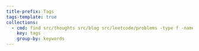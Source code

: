 ```yaml
---
title-prefix: Tags
tags-template: true
collections:
  - cmd: find src/thoughts src/blog src/leetcode/problems -type f -name "index.md" ! -path "src/thoughts/index.md" ! -path "src/blog/index.md" ! -path "src/leetcode/problems/index.md" ! -path "src/blog/tags/index.md"
    key: tags
    group-by: keywords
---
```

